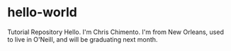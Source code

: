 # hello-world
Tutorial Repository
Hello. I'm Chris Chimento. I'm from New Orleans, used to live in O'Neill, and will be graduating next month.
